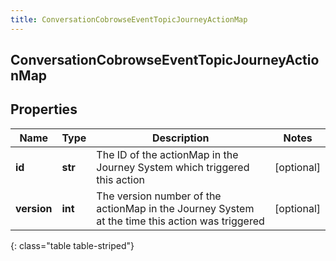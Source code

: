 ```yaml
---
title: ConversationCobrowseEventTopicJourneyActionMap
---
```

## ConversationCobrowseEventTopicJourneyActionMap

## Properties

|Name | Type | Description | Notes|
|------------ | ------------- | ------------- | -------------|
| **id** | **str** | The ID of the actionMap in the Journey System which triggered this action | [optional] |
| **version** | **int** | The version number of the actionMap in the Journey System at the time this action was triggered | [optional] |
{: class="table table-striped"}


